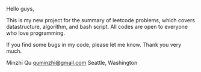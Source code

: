 Hello guys,

This is my new project for the summary of leetcode problems, which covers datastructure, algorithm, and bash script. All codes are open to everyone who love programming.

If you find some bugs in my code, please let me know. Thank you very much.

Minzhi Qu
quminzhi@gmail.com
Seattle, Washington

